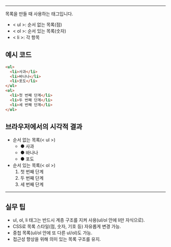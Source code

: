 
---

목록을 만들 때 사용하는 태그입니다.
- < ul >: 순서 없는 목록(점)
- < ol >: 순서 있는 목록(숫자)
- < li >: 각 항목

## 예시 코드
```html
<ul>
  <li>사과</li>
  <li>바나나</li>
  <li>포도</li>
</ul>
<ol>
  <li>첫 번째 단계</li>
  <li>두 번째 단계</li>
  <li>세 번째 단계</li>
</ol>
```

## 브라우저에서의 시각적 결과
- 순서 없는 목록(< ul >)
  - ● 사과
  - ● 바나나
  - ● 포도
- 순서 있는 목록(< ol >)
  1. 첫 번째 단계
  2. 두 번째 단계
  3. 세 번째 단계

---

## 실무 팁
- ul, ol, li 태그는 반드시 계층 구조를 지켜 사용(ul/ol 안에 li만 자식으로).
- CSS로 목록 스타일(점, 숫자, 기호 등) 자유롭게 변경 가능.
- 중첩 목록(ul/ol 안에 또 다른 ul/ol)도 가능.
- 접근성 향상을 위해 의미 있는 목록 구조를 유지.
